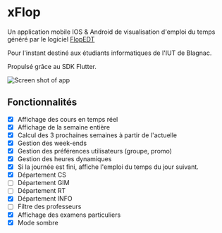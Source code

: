 # xFlop

Un application mobile IOS & Android de visualisation d'emploi du temps généré par le logiciel [FlopEDT](http://www.flopedt.org/) 

Pour l'instant destiné aux étudiants informatiques de l'IUT de Blagnac. 

Propulsé grâce au SDK Flutter. 

![Screen shot of app](https://image.noelshack.com/fichiers/2019/38/7/1569176127-capture-d-ecran-2019-09-22-a-20-15-06.png "xFlop!")


## Fonctionnalités

- [x] Affichage des cours en temps réel
- [x] Affichage de la semaine entière
- [x] Calcul des 3 prochaines semaines à partir de l'actuelle
- [x] Gestion des week-ends
- [x] Gestion des préférences utilisateurs (groupe, promo)
- [x] Gestion des heures dynamiques
- [x] Si la journée est fini, affiche l'emploi du temps du jour suivant.
- [x] Département CS
- [ ] Département GIM
- [ ] Département RT
- [x] Département INFO
- [ ] Filtre des professeurs
- [x] Affichage des examens particuliers
- [x] Mode sombre
